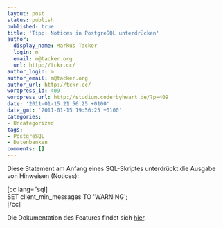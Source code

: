 ```yaml
---
layout: post
status: publish
published: true
title: 'Tipp: Notices in PostgreSQL unterdrücken'
author:
  display_name: Markus Tacker
  login: m
  email: m@tacker.org
  url: http://tckr.cc/
author_login: m
author_email: m@tacker.org
author_url: http://tckr.cc/
wordpress_id: 409
wordpress_url: http://studium.coderbyheart.de/?p=409
date: '2011-01-15 21:56:25 +0100'
date_gmt: '2011-01-15 19:56:25 +0100'
categories:
- Uncategorized
tags:
- PostgreSQL
- Datenbanken
comments: []
---
```

<p>Diese Statement am Anfang eines SQL-Skriptes unterdrückt die Ausgabe von Hinweisen (Notices):</p>
<p>[cc lang="sql]<br />
SET client_min_messages TO 'WARNING';<br />
[/cc]</p>
<p>Die Dokumentation des Features findet sich <a href="http://www.postgresql.org/docs/8.1/static/runtime-config-logging.html">hier</a>.</p>
